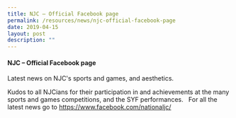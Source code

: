 ```yaml
---
title: NJC – Official Facebook page
permalink: /resources/news/njc-official-facebook-page
date: 2019-04-15
layout: post
description: ""
---
```

#### NJC – Official Facebook page

Latest news on NJC's sports and games, and aesthetics.

Kudos to all NJCians for their participation in and achievements at the many sports and games competitions, and the SYF performances.   For all the latest news go to https://www.facebook.com/nationaljc/